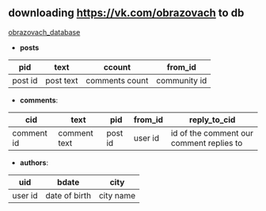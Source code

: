 ## downloading https://vk.com/obrazovach to db
[obrazovach_database](https://yadi.sk/d/IzRxDgrq3HEAF5)
 
- **posts**

| **pid** | text      | ccount         | from_id      |
|---------|-----------|----------------|--------------|
| post id | post text | comments count | community id |


- **comments**:

| **cid**   | text         | pid     | from_id | reply_to_cid                            |
|-----------|--------------|---------|---------|-----------------------------------------|
| comment id| comment text | post id | user id | id of the comment our comment replies to|


- **authors**:

| **uid** | bdate         | city      |
|---------|---------------|-----------|
| user id | date of birth | city name |

